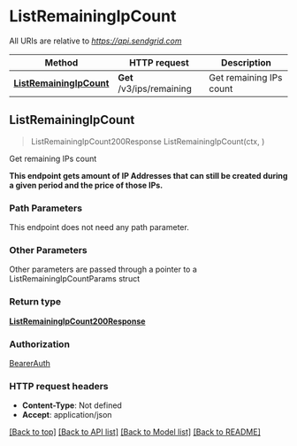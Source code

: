 # ListRemainingIpCount

All URIs are relative to *https://api.sendgrid.com*

Method | HTTP request | Description
------------- | ------------- | -------------
[**ListRemainingIpCount**](ListRemainingIpCount.md#ListRemainingIpCount) | **Get** /v3/ips/remaining | Get remaining IPs count



## ListRemainingIpCount

> ListRemainingIpCount200Response ListRemainingIpCount(ctx, )

Get remaining IPs count

**This endpoint gets amount of IP Addresses that can still be created during a given period and the price of those IPs.**

### Path Parameters

This endpoint does not need any path parameter.

### Other Parameters

Other parameters are passed through a pointer to a ListRemainingIpCountParams struct


### Return type

[**ListRemainingIpCount200Response**](ListRemainingIpCount200Response.md)

### Authorization

[BearerAuth](../README.md#BearerAuth)

### HTTP request headers

- **Content-Type**: Not defined
- **Accept**: application/json

[[Back to top]](#) [[Back to API list]](../README.md#documentation-for-api-endpoints)
[[Back to Model list]](../README.md#documentation-for-models)
[[Back to README]](../README.md)

